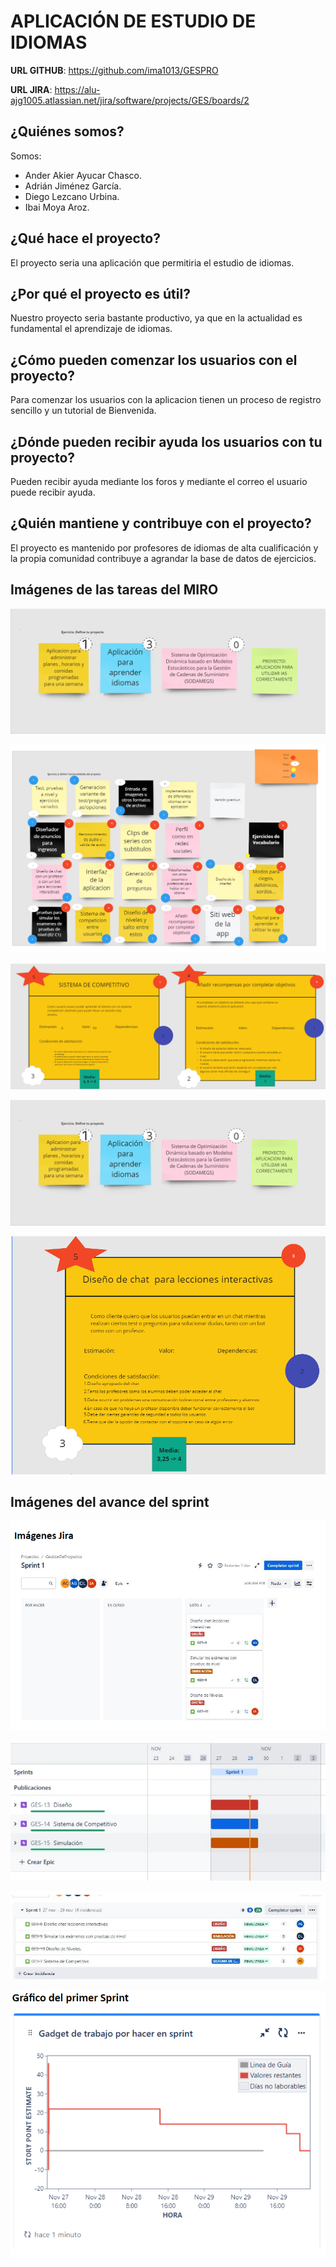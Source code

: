# APLICACIÓN DE ESTUDIO DE IDIOMAS

**URL GITHUB**: https://github.com/ima1013/GESPRO

**URL JIRA**: https://alu-ajg1005.atlassian.net/jira/software/projects/GES/boards/2    

## ¿Quiénes somos?

Somos:
  - Ander Akier Ayucar Chasco.
  - Adrián Jiménez García.
  - Diego Lezcano Urbina.
  - Ibai Moya Aroz.

## ¿Qué hace el proyecto?

El proyecto seria una aplicación que permitiria el estudio de idiomas.

## ¿Por qué el proyecto es útil?

Nuestro proyecto seria bastante productivo, ya que en la actualidad es fundamental el aprendizaje de idiomas.

## ¿Cómo pueden comenzar los usuarios con el proyecto?

Para comenzar los usuarios con la aplicacion tienen un proceso de registro sencillo y un tutorial de Bienvenida.

## ¿Dónde pueden recibir ayuda los usuarios con tu proyecto?

Pueden recibir ayuda mediante los foros y mediante el correo el usuario puede recibir ayuda. 

## ¿Quién mantiene y contribuye con el proyecto?

El proyecto es mantenido por profesores de idiomas de alta cualificación y la propia comunidad contribuye a 
agrandar la base de datos de ejercicios.

## Imágenes de las tareas del MIRO
![Imagen miro tareas](https://github.com/ima1013/GESPRO/blob/main/imageD.png)

![Imagen miro tareas](https://github.com/ima1013/GESPRO/blob/main/imageD(1).png)

![Imagen miro tareas](https://github.com/ima1013/GESPRO/blob/main/imageD(2).png)

![Imagen miro tareas](https://github.com/ima1013/GESPRO/blob/main/image.png)

![Imagen miro tareas](https://github.com/ima1013/GESPRO/blob/rama-AnderAkierAyucarChasco/image2.png)

## Imágenes del avance del sprint

![Imagen jira sprint 1](https://github.com/ima1013/GESPRO/blob/readme_ActualizadoAdrianJImenez/Captura%20de%20pantalla%202024-01-19%20190014.png)

![Imagen jira sprint 2](https://github.com/ima1013/GESPRO/blob/readme_ActualizadoAdrianJImenez/Captura%20de%20pantalla%202024-01-19%20190047.png)

![Imagen jira sprint 3](https://github.com/ima1013/GESPRO/blob/readme_ActualizadoAdrianJImenez/Captura%20de%20pantalla%202024-01-19%20190103.png)

![Imagen jira sprint 4](https://github.com/ima1013/GESPRO/blob/readme_ActualizadoAdrianJImenez/Captura%20de%20pantalla%202024-01-19%20190123.png)
